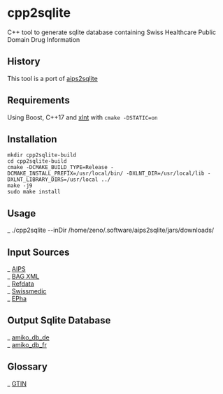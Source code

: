 # cpp2sqlite
C++ tool to generate sqlite database containing Swiss Healthcare Public Domain Drug Information
## History
This tool is a port of [aips2sqlite](https://github.com/zdavatz/aips2sqlite)
## Requirements
Using Boost, C++17 and [xlnt](https://github.com/tfussell/xlnt) with `cmake -DSTATIC=on`
## Installation
```
mkdir cpp2sqlite-build
cd cpp2sqlite-build
cmake -DCMAKE_BUILD_TYPE=Release -DCMAKE_INSTALL_PREFIX=/usr/local/bin/ -DXLNT_DIR=/usr/local/lib -DXLNT_LIBRARY_DIRS=/usr/local ../
make -j9
sudo make install
```
## Usage
_ ./cpp2sqlite --inDir /home/zeno/.software/aips2sqlite/jars/downloads/
## Input Sources
_ [AIPS](http://download.swissmedicinfo.ch)\
_ [BAG XML](http://www.spezialitätenliste.ch/File.axd?file=XMLPublications.zip)\
_ [Refdata](https://www.refdata.ch/content/page_1.aspx?Nid=6&Aid=628&ID=291)\
_ [Swissmedic](https://www.swissmedic.ch/dam/swissmedic/de/dokumente/listen/excel-version_zugelasseneverpackungen.xlsx.download.xlsx/excel-version_zugelasseneverpackungen.xlsx)\
_ [EPha](http://download.epha.ch/data/matrix/matrix.csv)
## Output Sqlite Database
_ [amiko_db_de](http://pillbox.oddb.org/amiko_db_full_idx_de.zip)\
_ [amiko_db_fr](http://pillbox.oddb.org/amiko_db_full_idx_fr.zip)
## Glossary
_ [GTIN](http://www.ywesee.com/Main/EANCode)
